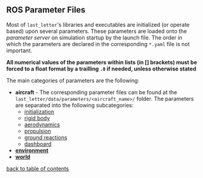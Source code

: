 ## ROS Parameter Files

Most of `last_letter`'s libraries and executables are initialized (or operate based) upon several parameters. These parameters are loaded onto the *parameter server* on simulation startup by the launch file. The order in which the parameters are declared in the corresponding `*.yaml` file is not important.

**All numerical values of the parameters within lists (in [] brackets) must be forced to a float format by a trailling `.0` if needed, unless otherwise stated**

The main categories of parameters are the following:
- **aircraft** - The corresponding parameter files can be found at the `last_letter/data/parameters/<aircraft_name>/` folder. The parameters are separated into the following subcategories:
    - [initialization](aircraftInitParams.md)
    - [rigid body](rigidBodyParams.md)
    - [aerodynamics](aircraftAeroParams.md)
    - [propulsion](aircraftPropParams.md)
    - [ground reactions](aircraftGroundParams.md)
    - [dashboard](aircraftDashParams.md)
- [**environment**](environmentParams.md)
- [**world**](worldParams.md)

[back to table of contents](../../../README.md)